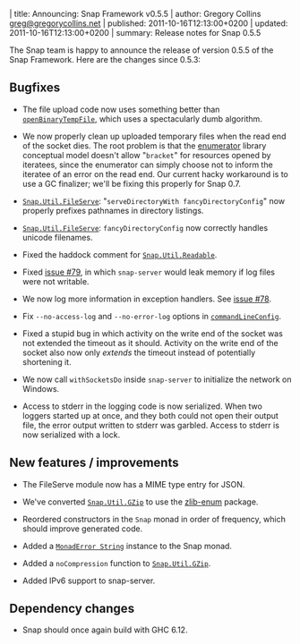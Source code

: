 | title: Announcing: Snap Framework v0.5.5
| author: Gregory Collins <greg@gregorycollins.net>
| published: 2011-10-16T12:13:00+0200
| updated: 2011-10-16T12:13:00+0200
| summary: Release notes for Snap 0.5.5

The Snap team is happy to announce the release of version 0.5.5 of the Snap
Framework. Here are the changes since 0.5.3:

## Bugfixes

  - The file upload code now uses something better than
    [`openBinaryTempFile`](http://haskell.org/ghc/docs/latest/html/libraries/base/System-IO.html#v:openBinaryTempFile),
    which uses a spectacularly dumb algorithm.

  - We now properly clean up uploaded temporary files when the read end of the
    socket dies. The root problem is that the
    [enumerator](http://hackage.haskell.org/package/enumerator) library
    conceptual model doesn't allow "`bracket`" for resources opened by
    iteratees, since the enumerator can simply choose not to inform the
    iteratee of an error on the read end. Our current hacky workaround is to
    use a GC finalizer; we'll be fixing this properly for Snap 0.7.

  - [`Snap.Util.FileServe`](http://hackage.haskell.org/packages/archive/snap-core/0.5.4/doc/html/Snap-Util-FileServe.html):
    "`serveDirectoryWith fancyDirectoryConfig`" now properly prefixes pathnames
    in directory listings.

  - [`Snap.Util.FileServe`](http://hackage.haskell.org/packages/archive/snap-core/0.5.4/doc/html/Snap-Util-FileServe.html):
    `fancyDirectoryConfig` now correctly handles unicode filenames.

  - Fixed the haddock comment for
    [`Snap.Util.Readable`](http://hackage.haskell.org/packages/archive/snap-core/0.5.4/doc/html/Snap-Util-Readable.html).
    
  - Fixed [issue #79](https://github.com/snapframework/snap-core/issues/79), in
    which `snap-server` would leak memory if log files were not writable.
    
  - We now log more information in exception handlers. See
    [issue #78](https://github.com/snapframework/snap-core/issues/78).

  - Fix `--no-access-log` and `--no-error-log` options in
    [`commandLineConfig`](http://hackage.haskell.org/packages/archive/snap-server/0.5.4/doc/html/Snap-Http-Server-Config.html).
    
  - Fixed a stupid bug in which activity on the write end of the socket was not
    extended the timeout as it should. Activity on the write end of the socket
    also now only *extends* the timeout instead of potentially shortening it.
    
  - We now call `withSocketsDo` inside `snap-server` to initialize the network
    on Windows.
    
  - Access to stderr in the logging code is now serialized. When two loggers
    started up at once, and they both could not open their output file, the
    error output written to stderr was garbled. Access to stderr is now
    serialized with a lock.


## New features / improvements

  - The FileServe module now has a MIME type entry for JSON.

  - We've converted
    [`Snap.Util.GZip`](http://hackage.haskell.org/packages/archive/snap-core/0.5.4/doc/html/Snap-Util-GZip.html)
    to use the [zlib-enum](http://hackage.haskell.org/package/zlib-enum)
    package.

  - Reordered constructors in the `Snap` monad in order of frequency, which
    should improve generated code.

  - Added a
    [`MonadError String`](http://hackage.haskell.org/packages/archive/mtl/2.0.1.0/doc/html/Control-Monad-Error.html)
    instance to the Snap monad.
    
  - Added a `noCompression` function to
    [`Snap.Util.GZip`](http://hackage.haskell.org/packages/archive/snap-core/0.5.4/doc/html/Snap-Util-GZip.html).
    
  - Added IPv6 support to snap-server.


## Dependency changes

  - Snap should once again build with GHC 6.12.

